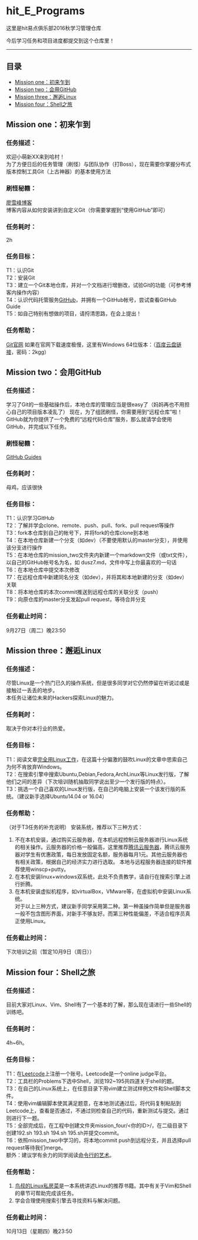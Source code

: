 # hit_E_Programs
这里是hit易点俱乐部2016秋学习管理仓库

今后学习任务和项目进度都提交到这个仓库里！  

---

## 目录
- [Mission one：初来乍到](#1)
- [Mission two：会用GitHub](#2)
- [Mission three：邂逅Linux](#3)
- [Mission four：Shell之旅](#4)

## <a name="1"/>Mission one：初来乍到 
### 任务描述：  
欢迎小萌新XX来到哈村！    
为了方便日后的任务管理（刷怪）与团队协作（打Boss），现在需要你掌握分布式版本控制工具Git（上古神器）的基本使用方法  
### 刷怪秘籍：  
[廖雪峰博客](http://www.liaoxuefeng.com/wiki/0013739516305929606dd18361248578c67b8067c8c017b000)  
博客内容从如何安装讲到自定义Git（你需要掌握到“使用GitHub”即可）  
### 任务耗时：
2h  
### 任务目标：
T1：认识Git  
T2：安装Git  
T3：建立一个Git本地仓库，并对一个文档进行增删改，试验Git的功能（可参考博客内操作内容）  
T4：认识代码托管服务[GitHub](https://github.com/)，并拥有一个GitHub帐号，尝试查看GitHub Guide  
T5：如自己特别有想做的项目，请捋清思路，在会上提出！       
### 任务帮助：  
[Git官网](https://git-scm.com)
如果在官网下载速度极慢，这里有Windows 64位版本：（[百度云盘链接](http://pan.baidu.com/s/1dES2XtZ)，密码：2kgg）  

## <a name="2"/> Mission two：会用GitHub  
### 任务描述：  
学习了Git的一些基础操作后，本地仓库的管理应当是很easy了（妈妈再也不用担心自己的项目版本凌乱了） 
现在，为了组团刷怪，你需要用到“远程仓库”啦！  
GitHub就为你提供了一个免费的“远程代码仓库”服务，那么就请学会使用GitHub，并完成以下任务。  
### 刷怪秘籍：  
[GitHub Guides](https://guides.github.com/)  
### 任务耗时：
母鸡，应该很快  
### 任务目标：
T1：认识学习GitHub  
T2：了解并学会clone、remote、push、pull、fork、pull request等操作    
T3：fork本仓库到自己的帐号下，并将fork的仓库clone到本地  
T4：在本地仓库新建一个分支（如dev）（不要使用默认的master分支），并使用该分支进行操作  
T5：在本地仓库的mission_two文件夹内新建一个markdown文件（或txt文件），以自己的GitHub帐号名为名，如 dusz7.md，文件中写上你最喜欢的一句话       
T6：在本地仓库中提交本次修改  
T7：在远程仓库中新建同名分支（如dev），并将其和本地新建的分支（如dev）关联  
T8：将本地仓库的本次commit推送到远程仓库的关联分支（push）  
T9：向原仓库的master分支发起pull request，等待合并分支  
### 任务截止时间：  
9月27日（周二）晚23:50

## <a name="3"/> Mission three：邂逅Linux  
### 任务描述：    
尽管Linux是一个热门已久的操作系统，但是很多同学对它仍然停留在听说过或是接触过一丢丢的地步。        
本任务让诸位未来的Hackers探索Linux的魅力。     
### 任务耗时： 
取决于你对本行业的热爱。     
### 任务目标： 
T1：阅读文章[完全用Linux工作](http://www.cnblogs.com/skyseraph/archive/2010/10/30/1865280.html)，在这篇十分偏激的鼓吹Linux的文章中思索自己为何不肯放弃Windows。    
T2：在搜索引擎中搜索Ubuntu,Debian,Fedora,ArchLinux等Linux发行版，了解他们之间的差异（下次培训随机抽取同学说出至少一个发行版的特点）。    
T3：挑选一个自己喜欢的Linux发行版，在自己的电脑上安装一个该发行版的系统。（建议新手选择Ubuntu14.04 or 16.04）      
### 任务帮助：  
（对于T3任务的补充说明） 
安装系统，推荐以下三种方式：    
1. 不在本机安装，通过购买云服务器，在本机远程控制云服务器进行Linux系统的相关操作。云服务器的价格一般偏高，这里推荐[腾讯云服务器](https://www.qcloud.com/act/campus)，腾讯云服务器对学生有优惠政策，每日发放固定名额，服务器每月1元。其他云服务器也有相关政策，根据自己的经济实力进行选取。   本地与远程服务器连接的软件推荐使用winscp+putty。   
2. 在本机安装linux+windows双系统，此处不负责教学，请自行在搜索引擎上进行折腾。    
3. 在本机安装虚拟机程序，如virtualBox，VMware等，在虚拟机中安装Linux系统。    
对于以上三种方式，建议新手同学采用第二种。第一种虽操作简单但是服务器一般不包含图形界面，对新手不够友好。而第三种性能偏差，不适合程序员真正使用Linux。    
### 任务截止时间：  
下次培训之前（暂定10月9日（周日））


## <a name="4"/> Mission four：Shell之旅 
### 任务描述：    
目前大家对Linux、Vim、Shell有了一个基本的了解，那么现在请进行一些Shell的训练吧。    
### 任务耗时： 
4h~6h。
### 任务目标： 
T1：在[Leetcode](https://leetcode.com)上注册一个账号。Leetcode是一个online judge平台。   
T2：工具栏的Problems下选中Shell，浏览192~195共四道关于shell的题。    
T3：在自己的Linux系统上，在任意目录下用vim建立测试样例文件和Shell脚本文件。    
T4：使用vim编辑脚本使其满足题意，在本地测试通过后，将代码复制粘贴到Leetcode上，查看是否通过，不通过则检查自己的代码，重新测试与提交。通过则进行下一题。    
T5：全部完成后，在工程中创建文件夹mission_four/<你的ID>/，在二级目录下创建192.sh 193.sh 194.sh 195.sh并提交commit。    
T6：依照mission_two中学习的，将本地commit push到远程分支，并且选择pull request等待我们merge。    
额外：建议学有余力的同学阅读[命令行的艺术](https://github.com/jlevy/the-art-of-command-line/blob/master/README-zh.md)。  
### 任务帮助：  

1. [鸟叔的Linux私房菜](http://linux.vbird.org/)是一本系统讲述Linux的推荐书籍。其中有关于Vim和Shell的章节可帮助完成该任务。   
2. 学会合理使用搜索引擎去寻找资料与解决问题。  

### 任务截止时间：  
10月13日（星期四）晚23:50
